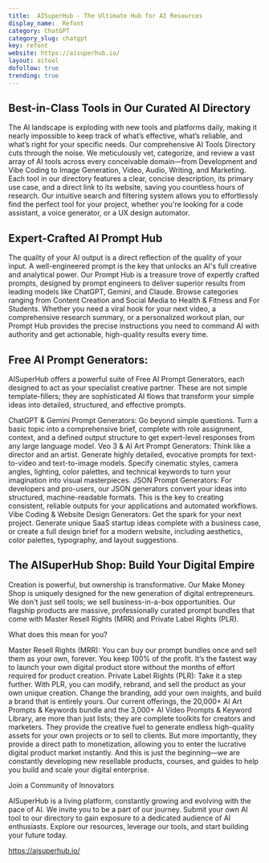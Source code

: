 ```yaml
---
title:  AISuperHub - The Ultimate Hub for AI Resources
display_name:  Refont
category: ChatGPT
category_slug: chatgpt
key: refont
website: https://aisuperhub.io/
layout: aitool
dofollow: true
trending: true
---
```


## Best-in-Class Tools in Our Curated AI Directory

The AI landscape is exploding with new tools and platforms daily, making it nearly impossible to keep track of what’s effective, what’s reliable, and what’s right for your specific needs. Our comprehensive AI Tools Directory cuts through the noise. We meticulously vet, categorize, and review a vast array of AI tools across every conceivable domain—from Development and Vibe Coding to Image Generation, Video, Audio, Writing, and Marketing. Each tool in our directory features a clear, concise description, its primary use case, and a direct link to its website, saving you countless hours of research. Our intuitive search and filtering system allows you to effortlessly find the perfect tool for your project, whether you're looking for a code assistant, a voice generator, or a UX design automator.

## Expert-Crafted AI Prompt Hub

The quality of your AI output is a direct reflection of the quality of your input. A well-engineered prompt is the key that unlocks an AI's full creative and analytical power. Our Prompt Hub is a treasure trove of expertly crafted prompts, designed by prompt engineers to deliver superior results from leading models like ChatGPT, Gemini, and Claude. Browse categories ranging from Content Creation and Social Media to Health & Fitness and For Students. Whether you need a viral hook for your next video, a comprehensive research summary, or a personalized workout plan, our Prompt Hub provides the precise instructions you need to command AI with authority and get actionable, high-quality results every time.

## Free AI Prompt Generators: 

AISuperHub offers a powerful suite of Free AI Prompt Generators, each designed to act as your specialist creative partner. These are not simple template-fillers; they are sophisticated AI flows that transform your simple ideas into detailed, structured, and effective prompts.

ChatGPT & Gemini Prompt Generators: Go beyond simple questions. Turn a basic topic into a comprehensive brief, complete with role assignment, context, and a defined output structure to get expert-level responses from any large language model.
Veo 3 & AI Art Prompt Generators: Think like a director and an artist. Generate highly detailed, evocative prompts for text-to-video and text-to-image models. Specify cinematic styles, camera angles, lighting, color palettes, and technical keywords to turn your imagination into visual masterpieces.
JSON Prompt Generators: For developers and pro-users, our JSON generators convert your ideas into structured, machine-readable formats. This is the key to creating consistent, reliable outputs for your applications and automated workflows.
Vibe Coding & Website Design Generators: Get the spark for your next project. Generate unique SaaS startup ideas complete with a business case, or create a full design brief for a modern website, including aesthetics, color palettes, typography, and layout suggestions.


## The AISuperHub Shop: Build Your Digital Empire

Creation is powerful, but ownership is transformative. Our Make Money Shop is uniquely designed for the new generation of digital entrepreneurs. We don't just sell tools; we sell business-in-a-box opportunities. Our flagship products are massive, professionally curated prompt bundles that come with Master Resell Rights (MRR) and Private Label Rights (PLR).

What does this mean for you?

Master Resell Rights (MRR): You can buy our prompt bundles once and sell them as your own, forever. You keep 100% of the profit. It’s the fastest way to launch your own digital product store without the months of effort required for product creation.
Private Label Rights (PLR): Take it a step further. With PLR, you can modify, rebrand, and sell the product as your own unique creation. Change the branding, add your own insights, and build a brand that is entirely yours.
Our current offerings, the 20,000+ AI Art Prompts & Keywords bundle and the 3,000+ AI Video Prompts & Keyword Library, are more than just lists; they are complete toolkits for creators and marketers. They provide the creative fuel to generate endless high-quality assets for your own projects or to sell to clients. But more importantly, they provide a direct path to monetization, allowing you to enter the lucrative digital product market instantly. And this is just the beginning—we are constantly developing new resellable products, courses, and guides to help you build and scale your digital enterprise.

Join a Community of Innovators

AISuperHub is a living platform, constantly growing and evolving with the pace of AI. We invite you to be a part of our journey. Submit your own AI tool to our directory to gain exposure to a dedicated audience of AI enthusiasts. Explore our resources, leverage our tools, and start building your future today.

https://aisuperhub.io/